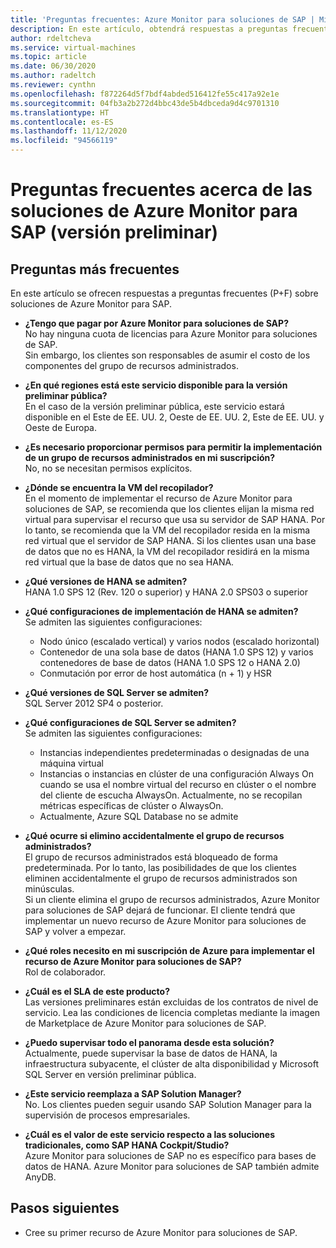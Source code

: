 ```yaml
---
title: 'Preguntas frecuentes: Azure Monitor para soluciones de SAP | Microsoft Docs'
description: En este artículo, obtendrá respuestas a preguntas frecuentes sobre las soluciones de Azure Monitor para SAP.
author: rdeltcheva
ms.service: virtual-machines
ms.topic: article
ms.date: 06/30/2020
ms.author: radeltch
ms.reviewer: cynthn
ms.openlocfilehash: f872264d5f7bdf4abded516412fe55c417a92e1e
ms.sourcegitcommit: 04fb3a2b272d4bbc43de5b4dbceda9d4c9701310
ms.translationtype: HT
ms.contentlocale: es-ES
ms.lasthandoff: 11/12/2020
ms.locfileid: "94566119"
---
```

# <a name="azure-monitor-for-sap-solutions-faq-preview"></a>Preguntas frecuentes acerca de las soluciones de Azure Monitor para SAP (versión preliminar)
## <a name="frequently-asked-questions"></a>Preguntas más frecuentes

En este artículo se ofrecen respuestas a preguntas frecuentes (P+F) sobre soluciones de Azure Monitor para SAP.  

 - **¿Tengo que pagar por Azure Monitor para soluciones de SAP?**  
No hay ninguna cuota de licencias para Azure Monitor para soluciones de SAP.  
Sin embargo, los clientes son responsables de asumir el costo de los componentes del grupo de recursos administrados.  

 - **¿En qué regiones está este servicio disponible para la versión preliminar pública?**  
En el caso de la versión preliminar pública, este servicio estará disponible en el Este de EE. UU. 2, Oeste de EE. UU. 2, Este de EE. UU. y Oeste de Europa.  

 - **¿Es necesario proporcionar permisos para permitir la implementación de un grupo de recursos administrados en mi suscripción?**  
No, no se necesitan permisos explícitos.  

 - **¿Dónde se encuentra la VM del recopilador?**  
En el momento de implementar el recurso de Azure Monitor para soluciones de SAP, se recomienda que los clientes elijan la misma red virtual para supervisar el recurso que usa su servidor de SAP HANA. Por lo tanto, se recomienda que la VM del recopilador resida en la misma red virtual que el servidor de SAP HANA. Si los clientes usan una base de datos que no es HANA, la VM del recopilador residirá en la misma red virtual que la base de datos que no sea HANA.  

 - **¿Qué versiones de HANA se admiten?**  
HANA 1.0 SPS 12 (Rev. 120 o superior) y HANA 2.0 SPS03 o superior  

 - **¿Qué configuraciones de implementación de HANA se admiten?**  
Se admiten las siguientes configuraciones:
   - Nodo único (escalado vertical) y varios nodos (escalado horizontal)  
   - Contenedor de una sola base de datos (HANA 1.0 SPS 12) y varios contenedores de base de datos (HANA 1.0 SPS 12 o HANA 2.0)  
   - Conmutación por error de host automática (n + 1) y HSR  

 - **¿Qué versiones de SQL Server se admiten?**  
SQL Server 2012 SP4 o posterior.  

 - **¿Qué configuraciones de SQL Server se admiten?**  
Se admiten las siguientes configuraciones:
   - Instancias independientes predeterminadas o designadas de una máquina virtual  
   - Instancias o instancias en clúster de una configuración Always On cuando se usa el nombre virtual del recurso en clúster o el nombre del cliente de escucha AlwaysOn. Actualmente, no se recopilan métricas específicas de clúster o AlwaysOn.    
   - Actualmente, Azure SQL Database no se admite  

 - **¿Qué ocurre si elimino accidentalmente el grupo de recursos administrados?**  
El grupo de recursos administrados está bloqueado de forma predeterminada. Por lo tanto, las posibilidades de que los clientes eliminen accidentalmente el grupo de recursos administrados son minúsculas.  
Si un cliente elimina el grupo de recursos administrados, Azure Monitor para soluciones de SAP dejará de funcionar. El cliente tendrá que implementar un nuevo recurso de Azure Monitor para soluciones de SAP y volver a empezar.  

 - **¿Qué roles necesito en mi suscripción de Azure para implementar el recurso de Azure Monitor para soluciones de SAP?**  
Rol de colaborador.  

 - **¿Cuál es el SLA de este producto?**  
Las versiones preliminares están excluidas de los contratos de nivel de servicio. Lea las condiciones de licencia completas mediante la imagen de Marketplace de Azure Monitor para soluciones de SAP.  

 - **¿Puedo supervisar todo el panorama desde esta solución?**  
Actualmente, puede supervisar la base de datos de HANA, la infraestructura subyacente, el clúster de alta disponibilidad y Microsoft SQL Server en versión preliminar pública.  

 - **¿Este servicio reemplaza a SAP Solution Manager?**  
No. Los clientes pueden seguir usando SAP Solution Manager para la supervisión de procesos empresariales.  

 - **¿Cuál es el valor de este servicio respecto a las soluciones tradicionales, como SAP HANA Cockpit/Studio?**  
Azure Monitor para soluciones de SAP no es específico para bases de datos de HANA. Azure Monitor para soluciones de SAP también admite AnyDB.  

## <a name="next-steps"></a>Pasos siguientes

- Cree su primer recurso de Azure Monitor para soluciones de SAP.
